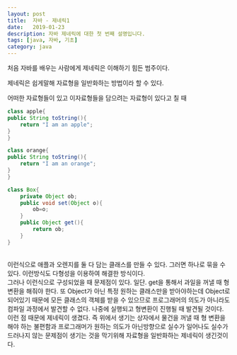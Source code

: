 ```yaml
---
layout: post
title:  자바 - 제네릭1
date:   2019-01-23
description: 자바 제네릭에 대한 첫 번째 설명입니다.
tags: [java, 자바, 기초]
category: java
---
```


처음 자바를 배우는 사람에게 제네릭은 이해하기 힘든 범주이다. 

제네릭은 쉽게말해 자료형을 일반화하는 방법이라 할 수 있다. 

어떠한 자료형들이 있고 이자료형들을 담으려는 자료형이 있다고 칠 때 
```java 
class apple{
public String toString(){
	return "I am an apple";
}
}

class orange{
public String toString(){
	return "I am an orange";
}
}

class Box{
	private Object ob;
	public void set(Object o){
		ob=o;
	}
	public Object get(){
		return ob;
	}
}
```
<br/>
이런식으로 애플과 오렌지를 둘 다 담는 클래스를 만들 수 있다. 그러면 하나로 묶을 수 있다. 이런방식도 다형성을 이용하여 해결한 방식이다. 
<br/>
그러나 이런식으로 구성되었을 때 문제점이 있다. 일단. get을 통해서 과일을 꺼낼 때 형변환을 해줘야 한다. 또 Object가 아닌 특정 원하는 클래스만을 받아야하는데 Object로 되어있기 때문에 모든 클래스의 객체를 받을 수 있으므로 프로그래머의 의도가 아니라도 컴파일 과정에서 발견할 수 없다.  나중에 실행되고 형변환이 진행될 때 발견될 것이다. 
<br/>
이런 점 때문에 제네릭이 생겼다. 
즉 위에서 생기는 상자에서 물건을 꺼낼 때 형 변환을 해야 하는 불편함과 프로그래머가 원하는 의도가 아닌방향으로 실수가 일어나도 실수가 드러나지 않는 문제점이 생기는 것을 막기위해 자료형을 일반화하는 제네릭이 생긴것이다.




